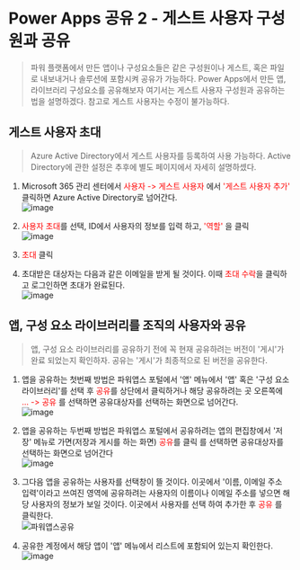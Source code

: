# Power Apps 공유 2 - 게스트 사용자 구성원과 공유
> 파워 플랫폼에서 만든 앱이나 구성요소들은 같은 구성원이나 게스트, 혹은 파일로 내보내거나 솔루션에 포함시켜 공유가 가능하다. Power Apps에서 만든 앱,라이브러리 구성요소를 공유해보자 여기서는 게스트 사용자 구성원과 공유하는 법을 설명하겠다. 참고로 게스트 사용자는 수정이 불가능하다.

## 게스트 사용자 초대
> Azure Active Directory에서 게스트 사용자를 등록하여 사용 가능하다. Active Directory에 관한 설정은 추후에 별도 페이지에서 자세히 설명하셌다.

1. Microsoft 365 관리 센터에서 <span style="color:red"> 사용자 -> 게스트 사용자</span> 에서 <span style="color:red"> '게스트 사용자 추가'</span> 클릭하면 Azure Active Directory로 넘어간다.<br>![image](https://user-images.githubusercontent.com/39551265/161465138-cfc34561-bd54-4bfd-97a9-b80be9c44e55.png)<br>

2. <span style="color:red">사용자 초대</span>를 선택, ID에서 사용자의 정보를 입력 하고, <span style="color:red">'역할'</span> 을 클릭<br>![image](https://user-images.githubusercontent.com/39551265/161465582-a77a3a42-8029-4460-8ac2-aae8d97274e7.png)<br>

3. <span style="color:red">초대</span> 클릭

4. 초대받은 대상자는 다음과 같은 이메일을 받게 될 것이다. 이때 <span style="color:red">초대 수락</span>을 클릭하고 로그인하면 초대가 완료된다.<br>![image](https://user-images.githubusercontent.com/39551265/161467450-9b781012-f81b-4fad-89b1-8f6ac3e1ab8d.png)<br>

## 앱, 구성 요소 라이브러리를 조직의 사용자와 공유
> 앱, 구성 요소 라이브러리를 공유하기 전에 꼭 현재 공유하려는 버전이 '게시'가 완료 되었는지 확인하자. 공유는 '게시'가 최종적으로 된 버전을 공유한다.

1. 앱을 공유하는 첫번째 방법은 파워앱스 포털에서 '앱' 메뉴에서 '앱' 혹은 '구성 요소 라이브러리'를 선택 후 <span style="color:red">공유</span>를 상단에서 클릭하거나 해당 공유하려는 곳 오른쪽에 <span style="color:red">... -> 공유</span> 를 선택하면 공유대상자를 선택하는 화면으로 넘어간다.<br>![image](https://user-images.githubusercontent.com/39551265/161429082-262c5471-b542-4fa3-aff8-c3b52d5e037c.png)<br>

2. 앱을 공유하는 두번째 방법은 파워앱스 포털에서 공유하려는 앱의 편집창에서 '저장' 메뉴로 가면(저장과 게시를 하는 화면) <span style="color:red">공유</span>를 클릭</span> 를 선택하면 공유대상자를 선택하는 화면으로 넘어간다<br>![image](https://user-images.githubusercontent.com/39551265/161428928-7d426b9e-160d-40c5-baaf-dbe7dbc91539.png)<br>

3. 그다음 앱을 공유하는 사용자를 선택창이 뜰 것이다. 이곳에서 '이름, 이메일 주소 입력'이라고 쓰여진 영역에 공유하려는 사용자의 이름이나 이메일 주소를 넣으면 해당 사용자의 정보가 보일 것이다. 이곳에서 사용자를 선택 하여 추가한 후 <span style="color:red">공유</span> 를 클릭한다.<br>![파워앱스공유](https://user-images.githubusercontent.com/39551265/161429807-79368bf3-c88b-4fe8-8ec3-8210a3b42438.gif)<br>

4. 공유한 계정에서 해당 앱이 '앱' 메뉴에서 리스트에 포함되어 있는지 확인한다.<br>![image](https://user-images.githubusercontent.com/39551265/161430374-26993bc2-17e4-41d4-b46c-00591b07a9e7.png)<br>

